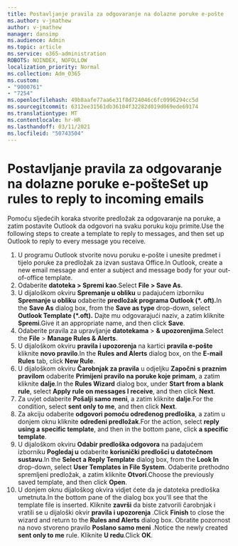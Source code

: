 ```yaml
---
title: Postavljanje pravila za odgovaranje na dolazne poruke e-pošte
ms.author: v-jmathew
author: v-jmathew
manager: dansimp
ms.audience: Admin
ms.topic: article
ms.service: o365-administration
ROBOTS: NOINDEX, NOFOLLOW
localization_priority: Normal
ms.collection: Adm_O365
ms.custom:
- "9000761"
- "7254"
ms.openlocfilehash: 49b8aafe77aa6e31f8d724046c6fc0996294cc5d
ms.sourcegitcommit: 6312ee31561db36104f32282d019d069ede69174
ms.translationtype: MT
ms.contentlocale: hr-HR
ms.lasthandoff: 03/11/2021
ms.locfileid: "50743504"
---
```

# <a name="set-up-rules-to-reply-to-incoming-emails"></a><span data-ttu-id="75dec-102">Postavljanje pravila za odgovaranje na dolazne poruke e-pošte</span><span class="sxs-lookup"><span data-stu-id="75dec-102">Set up rules to reply to incoming emails</span></span>

<span data-ttu-id="75dec-103">Pomoću sljedećih koraka stvorite predložak za odgovaranje na poruke, a zatim postavite Outlook da odgovori na svaku poruku koju primite.</span><span class="sxs-lookup"><span data-stu-id="75dec-103">Use the following steps to create a template to reply to messages, and then set up Outlook to reply to every message you receive.</span></span>

1. <span data-ttu-id="75dec-104">U programu Outlook stvorite novu poruku e-pošte i unesite predmet i tijelo poruke za predložak za izvan sustava Office.</span><span class="sxs-lookup"><span data-stu-id="75dec-104">In Outlook, create a new email message and enter a subject and message body for your out-of-office template.</span></span>
2. <span data-ttu-id="75dec-105">Odaberite **datoteka > Spremi kao**.</span><span class="sxs-lookup"><span data-stu-id="75dec-105">Select **File > Save As**.</span></span>
3. <span data-ttu-id="75dec-106">U dijaloškom okviru **Spremanje u obliku** u padajućem izborniku **Spremanje u obliku** odaberite **predložak programa Outlook (\*. oft).**</span><span class="sxs-lookup"><span data-stu-id="75dec-106">In the **Save As** dialog box, from the **Save as type** drop-down, select **Outlook Template (\*.oft).**</span></span> <span data-ttu-id="75dec-107">Dajte mu odgovarajući naziv, a zatim kliknite **Spremi**.</span><span class="sxs-lookup"><span data-stu-id="75dec-107">Give it an appropriate name, and then click **Save**.</span></span>
4. <span data-ttu-id="75dec-108">Odaberite pravila za upravljanje **datotekama**  >  **& upozorenjima**.</span><span class="sxs-lookup"><span data-stu-id="75dec-108">Select the **File** > **Manage Rules & Alerts**.</span></span>
5. <span data-ttu-id="75dec-109">U dijaloškom okviru **pravila i upozorenja** na kartici **pravila e-pošte** kliknite **novo pravilo**.</span><span class="sxs-lookup"><span data-stu-id="75dec-109">In the **Rules and Alerts** dialog box, on the **E-mail Rules** tab, click **New Rule**.</span></span>
6. <span data-ttu-id="75dec-110">U dijaloškom okviru **Čarobnjak za pravila** u odjeljku **Započni s praznim pravilom** odaberite **Primijeni pravilo na poruke koje primam**, a zatim kliknite **dalje**.</span><span class="sxs-lookup"><span data-stu-id="75dec-110">In the **Rules Wizard** dialog box, under **Start from a blank rule**, select **Apply rule on messages I receive**, and then click **Next**.</span></span>
7. <span data-ttu-id="75dec-111">Za uvjet odaberite **Pošalji samo meni**, a zatim kliknite **dalje**.</span><span class="sxs-lookup"><span data-stu-id="75dec-111">For the condition, select **sent only to me**, and then click **Next**.</span></span>
8. <span data-ttu-id="75dec-112">Za akciju odaberite **odgovori pomoću određenog predloška**, a zatim u donjem oknu kliknite **određeni predložak**.</span><span class="sxs-lookup"><span data-stu-id="75dec-112">For the action, select **reply using a specific template**, and then in the bottom pane, click **a specific template**.</span></span>
9. <span data-ttu-id="75dec-113">U dijaloškom okviru **Odabir predloška odgovora** na padajućem izborniku **Pogledaj u** odaberite **korisnički predlošci u datotečnom sustavu**.</span><span class="sxs-lookup"><span data-stu-id="75dec-113">In the **Select a Reply Template** dialog box, from the **Look In** drop-down, select **User Templates in File System**.</span></span> <span data-ttu-id="75dec-114">Odaberite prethodno spremljeni predložak, a zatim kliknite **Otvori**.</span><span class="sxs-lookup"><span data-stu-id="75dec-114">Choose the previously saved template, and then click **Open**.</span></span>
10. <span data-ttu-id="75dec-115">U donjem oknu dijaloškog okvira vidjet ćete da je datoteka predloška umetnuta.</span><span class="sxs-lookup"><span data-stu-id="75dec-115">In the bottom pane of the dialog box you'll see that the template file is inserted.</span></span> <span data-ttu-id="75dec-116">Kliknite **završi** da biste zatvorili čarobnjak i vratili se u dijaloški okvir **pravila i upozorenja** .</span><span class="sxs-lookup"><span data-stu-id="75dec-116">Click **Finish** to close the wizard and return to the **Rules and Alerts** dialog box.</span></span> <span data-ttu-id="75dec-117">Obratite pozornost na novo stvoreno pravilo **Poslano samo meni** .</span><span class="sxs-lookup"><span data-stu-id="75dec-117">Notice the newly created **sent only to me** rule.</span></span> <span data-ttu-id="75dec-118">Kliknite **U redu**.</span><span class="sxs-lookup"><span data-stu-id="75dec-118">Click **OK**.</span></span>
